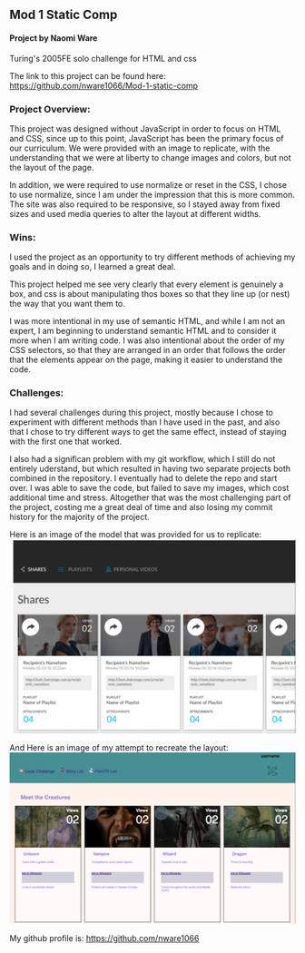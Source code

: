 ## Mod 1 Static Comp  

#### Project by Naomi Ware

Turing's 2005FE solo challenge for HTML and css

The link to this project can be found here: https://github.com/nware1066/Mod-1-static-comp

### Project Overview:

This project was designed without JavaScript in order to focus on HTML and CSS, since up to this point, JavaScript has been the primary focus of our curriculum. We were provided with an image to replicate, with the understanding that we were at liberty to change images and colors, but not the layout of the page.

In addition, we were required to use normalize or reset in the CSS, I chose to use normalize, since I am under the impression that this is more common. The site was also required to be responsive, so I stayed away from fixed sizes and used media queries to alter the layout at different widths.

### Wins:

I used the project as an opportunity to try different methods of achieving my goals and in doing so, I learned a great deal.

This project helped me see very clearly that every element is genuinely a box, and css is about manipulating thos boxes so that they line up (or nest) the way that you want them to.

I was more intentional in my use of semantic HTML, and while I am not an expert, I am beginning to understand semantic HTML and to consider it more when I am writing code. I was also intentional about the order of my CSS selectors, so that they are arranged in an order that follows the order that the elements appear on the page, making it easier to understand the code.

### Challenges:

I had several challenges during this project, mostly because I chose to experiment with different methods than I have used in the past, and also that I chose to try different ways to get the same effect, instead of staying with the first one that worked.

I also had a significan problem with my git workflow, which I still do not entirely uderstand, but which resulted in having two separate projects both combined in the repository. I eventually had to delete the repo and start over. I was able to save the code, but failed to save my images, which cost additional time and stress. Altogether that was the most challenging part of the project, costing me a great deal of time and also losing my commit history for the majority of the project.

Here is an image of the model that was provided for us to replicate:
![image of form page](/readme-imgs/staticComp.png)
<br />

And Here is an image of my attempt to recreate the layout:
![image of form page](/readme-imgs/mythicalCreat.png)


My github profile is: https://github.com/nware1066
